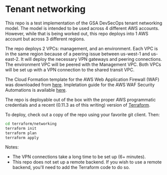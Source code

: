 # Tenant networking

This repo is a test implementation of the GSA DevSecOps tenant networking model. The model is intended to be used across 4 different AWS accounts. However, while that is being worked out, this repo deploys into 1 AWS account but across 3 different regions.

The repo deploys 2 VPCs: management, and an environment. Each VPC is in the same region because of a peering issue between us-west-1 and us-east-2. It will deploy the necessary VPN gateways and peering connections. The environment VPC will be peered with the Management VPC. Both VPCs will be set up with a VPN connection to the shared transit VPC.

The Cloud Formation template for the AWS Web Application Firewall (WAF) was
downloaded from [here](https://s3.amazonaws.com/solutions-reference/aws-waf-security-automations/latest/aws-waf-security-automations-alb.template).
Impletation guide for the AWS WAF Security Automations is available [here](https://docs.aws.amazon.com/solutions/latest/aws-waf-security-automations).

The repo is deployable out of the box with the proper AWS programmatic credentials and a recent (0.11.3 as of this writing) version of [Terraform](https://www.terraform.io).

To deploy, check out a copy of the repo using your favorite git client. Then:

```sh
cd terraform/networking
terraform init
terraform plan
terraform apply
```

Notes:

* The VPN connections take a long time to be set up (6+ minutes).
* This repo does not set up a remote backend. If you wish to use a remote backend, you'll need to add the Terraform code to do so.
